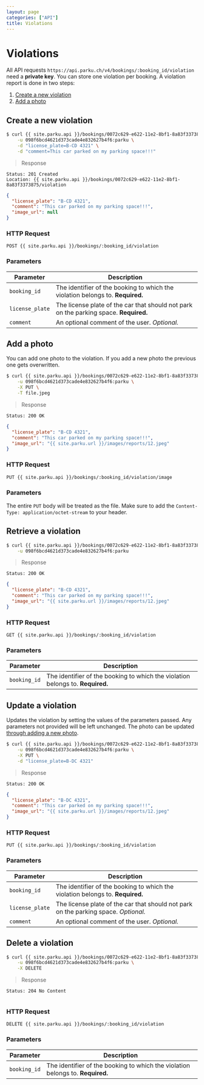 ```yaml
---
layout: page
categories: ["API"]
title: Violations
---
```


# Violations

All API requests `https://api.parku.ch/v4/bookings/:booking_id/violation` need a __private key__. You can store one violation per booking. A violation report is done in two steps:

1. [Create a new violation](#toc_1)
2. [Add a photo](#toc_4)

## Create a new violation

```sh
$ curl {{ site.parku.api }}/bookings/0072c629-e622-11e2-8bf1-8a83f3373875/violation \
    -u 098f6bcd4621d373cade4e832627b4f6:parku \
    -d "license_plate=B-CD 4321" \
    -d "comment=This car parked on my parking space!!!"
```

> Response

```nginx
Status: 201 Created
Location: {{ site.parku.api }}/bookings/0072c629-e622-11e2-8bf1-8a83f3373875/violation
```
```json
{
  "license_plate": "B-CD 4321",
  "comment": "This car parked on my parking space!!!",
  "image_url": null
}
```

### HTTP Request

`POST {{ site.parku.api }}/bookings/:booking_id/violation`

### Parameters

Parameter       | Description
---             | ---
`booking_id`    | The identifier of the booking to which the violation belongs to. __Required.__
`license_plate` | The license plate of the car that should not park on the parking space. __Required.__
`comment`    | An optional comment of the user. _Optional._


## Add a photo

You can add one photo to the violation. If you add a new photo the previous one gets overwritten.

```sh
$ curl {{ site.parku.api }}/bookings/0072c629-e622-11e2-8bf1-8a83f3373875/violation/image \
    -u 098f6bcd4621d373cade4e832627b4f6:parku \
    -X PUT \
    -T file.jpeg
```

> Response

```nginx
Status: 200 OK
```
```json
{
  "license_plate": "B-CD 4321",
  "comment": "This car parked on my parking space!!!",
  "image_url": "{{ site.parku.url }}/images/reports/12.jpeg"
}
```

### HTTP Request

`PUT {{ site.parku.api }}/bookings/:booking_id/violation/image`

### Parameters

The entire `PUT` body will be treated as the file. Make sure to add the `Content-Type: application/octet-stream` to your header.


## Retrieve a violation

```sh
$ curl {{ site.parku.api }}/bookings/0072c629-e622-11e2-8bf1-8a83f3373875/violation \
    -u 098f6bcd4621d373cade4e832627b4f6:parku
```

> Response

```nginx
Status: 200 OK
```
```json
{
  "license_plate": "B-CD 4321",
  "comment": "This car parked on my parking space!!!",
  "image_url": "{{ site.parku.url }}/images/reports/12.jpeg"
}
```

### HTTP Request

`GET {{ site.parku.api }}/bookings/:booking_id/violation`

### Parameters

Parameter       | Description
---             | ---
`booking_id`    | The identifier of the booking to which the violation belongs to. __Required.__


## Update a violation

Updates the violation by setting the values of the parameters passed. Any parameters not provided will be left unchanged. The photo can be updated [through adding a new photo](#toc_4).

```sh
$ curl {{ site.parku.api }}/bookings/0072c629-e622-11e2-8bf1-8a83f3373875/violation \
    -u 098f6bcd4621d373cade4e832627b4f6:parku \
    -X PUT \
    -d "license_plate=B-DC 4321"
```

> Response

```nginx
Status: 200 OK
```
```json
{
  "license_plate": "B-DC 4321",
  "comment": "This car parked on my parking space!!!",
  "image_url": "{{ site.parku.url }}/images/reports/12.jpeg"
}
```

### HTTP Request

`PUT {{ site.parku.api }}/bookings/:booking_id/violation`

### Parameters

Parameter       | Description
---             | ---
`booking_id`    | The identifier of the booking to which the violation belongs to. __Required.__
`license_plate` | The license plate of the car that should not park on the parking space. _Optional._
`comment`       | An optional comment of the user. _Optional._


## Delete a violation

```sh
$ curl {{ site.parku.api }}/bookings/0072c629-e622-11e2-8bf1-8a83f3373875/violation \
    -u 098f6bcd4621d373cade4e832627b4f6:parku \
    -X DELETE
```

> Response

```nginx
Status: 204 No Content
```
```

```

### HTTP Request

`DELETE {{ site.parku.api }}/bookings/:booking_id/violation`

### Parameters

Parameter       | Description
---             | ---
`booking_id`    | The identifier of the booking to which the violation belongs to. __Required.__
